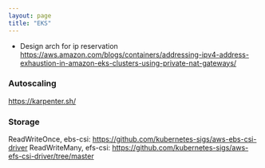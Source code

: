 ```yaml
---
layout: page
title: "EKS"
---
```


* Design arch for ip reservation https://aws.amazon.com/blogs/containers/addressing-ipv4-address-exhaustion-in-amazon-eks-clusters-using-private-nat-gateways/ 



### Autoscaling
https://karpenter.sh/

### Storage
ReadWriteOnce, ebs-csi: https://github.com/kubernetes-sigs/aws-ebs-csi-driver
ReadWriteMany, efs-csi: https://github.com/kubernetes-sigs/aws-efs-csi-driver/tree/master